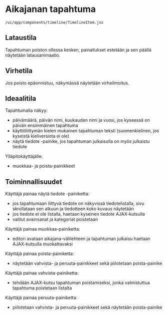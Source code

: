 # Aikajanan tapahtuma

`/ui/app/components/timeline/TimelineItem.jsx`

## Lataustila

Tapahtuman poiston ollessa kesken, painallukset estetään ja sen päällä 
näytetään latausanimaatio.

## Virhetila

Jos poisto epäonnistuu, näkymässä näytetään virheilmoitus.

## Ideaalitila

Tapahtumalla näkyy:
- päivämäärä, päivän nimi, kuukauden nimi ja vuosi, jos kyseessä on päivän
ensimmäinen tapahtuma
- käyttöliittymän kielen mukainen tapahtuman teksti (suomenkielinen, jos kyseistä 
kieliversiota ei ole)
- näytä tiedote -painike, jos tapahtuman julkaisulla on myös julkaistu tiedote

Ylläpitokäyttäjälle:
- muokkaa- ja poista-painikkeet

## Toiminnallisuudet

Käyttäjä painaa näytä tiedote -painiketta:
- jos tapahtumaan liittyvä tiedote on näkyvissä tiedotelistalla, sivu skrollataan
sen alkuun ja tiedotteen koko kuvaus näytetään
- jos tiedote ei ole listalla, haetaan kyseinen tiedote AJAX-kutsulla
- valitut avainsanat ja kategoriat poistetaan

Käyttäjä painaa muokkaa-painiketta:
- editori avataan aikajana-välilehteen ja tapahtuman julkaisu haetaan 
AJAX-kutsulla muokattavaksi

Käyttäjä painaa poista-painiketta:
- näytetään vahvista- ja peruuta-painikkeet sekä piilotetaan poista-painike
 
Käyttäjä painaa vahvista-painiketta:
- tehdään AJAX-kutsu tapahtuman poistamiseksi, jonka valmistuttua tapahtuma poistetaan
listalta

Käyttäjä painaa peruuta-painiketta:
- piilotetaan vahvista- ja peruuta-painikkeet sekä näytetään poista-painike
